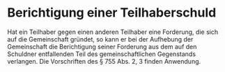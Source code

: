 # Berichtigung einer Teilhaberschuld

Hat ein Teilhaber gegen einen anderen Teilhaber eine Forderung, die sich auf die Gemeinschaft gründet, so kann er bei der Aufhebung der Gemeinschaft die Berichtigung seiner Forderung aus dem auf den Schuldner entfallenden Teil des gemeinschaftlichen Gegenstands verlangen. Die Vorschriften des § 755 Abs. 2, 3 finden Anwendung.